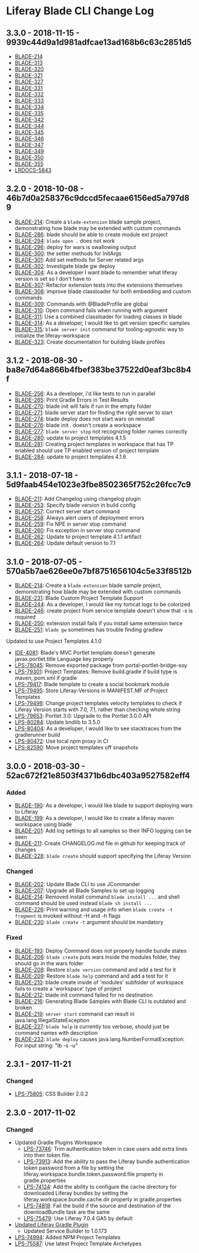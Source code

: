 # Liferay Blade CLI Change Log

## 3.3.0 - 2018-11-15 - 9939c44d9a1d981adfcae13ad168b6c63c2851d5

- [BLADE-214](https://issues.liferay.com/browse/BLADE-214)
- [BLADE-313](https://issues.liferay.com/browse/BLADE-313)
- [BLADE-320](https://issues.liferay.com/browse/BLADE-320)
- [BLADE-321](https://issues.liferay.com/browse/BLADE-321)
- [BLADE-327](https://issues.liferay.com/browse/BLADE-327)
- [BLADE-331](https://issues.liferay.com/browse/BLADE-331)
- [BLADE-332](https://issues.liferay.com/browse/BLADE-332)
- [BLADE-333](https://issues.liferay.com/browse/BLADE-333)
- [BLADE-334](https://issues.liferay.com/browse/BLADE-334)
- [BLADE-335](https://issues.liferay.com/browse/BLADE-335)
- [BLADE-342](https://issues.liferay.com/browse/BLADE-342)
- [BLADE-344](https://issues.liferay.com/browse/BLADE-344)
- [BLADE-345](https://issues.liferay.com/browse/BLADE-345)
- [BLADE-346](https://issues.liferay.com/browse/BLADE-346)
- [BLADE-347](https://issues.liferay.com/browse/BLADE-347)
- [BLADE-349](https://issues.liferay.com/browse/BLADE-349)
- [BLADE-350](https://issues.liferay.com/browse/BLADE-350)
- [BLADE-355](https://issues.liferay.com/browse/BLADE-355)
- [LRDOCS-5843](https://issues.liferay.com/browse/LRDOCS-5843)

## 3.2.0 - 2018-10-08 - 46b7d0a258376c9dccd5fecaae6156ed5a797d89

- [BLADE-214]: Create a `blade-extension` blade sample project, demonstrating how blade may be extended with custom commands
- [BLADE-286]: blade should be able to create module ext project
- [BLADE-294]: `blade open .` does not work
- [BLADE-296]: deploy for wars is swallowing output
- [BLADE-300]: the setter methods for InitArgs
- [BLADE-301]: Add set methods for Server related args
- [BLADE-302]: Investigate blade gw deploy
- [BLADE-304]: As a developer I want blade to remember what liferay version is set so I don't have to
- [BLADE-307]: Refactor extension tests into the extensions themselves
- [BLADE-308]: improve blade classloader for both embedding and custom commands
- [BLADE-309]: Commands with @BladeProfile are global
- [BLADE-310]: Open command fails when running with argument
- [BLADE-311]: Use a combined classloader for loading classes in blade
- [BLADE-314]: As a developer, I would like to get version specific samples
- [BLADE-315]: `blade server init` command for tooling-agnostic way to initialize the liferay-workspace
- [BLADE-323]: Create documentation for building blade profiles

## 3.1.2 - 2018-08-30 - ba8e7d64a866b4fbef383be37522d0eaf3bc8b4f

- [BLADE-256]: As a developer, i'd like tests to run in parallel
- [BLADE-265]: Print Gradle Errors in Test Results
- [BLADE-270]: blade init will fails if run in the empty folder
- [BLADE-271]: blade server start for finding the right server to start
- [BLADE-274]: blade deploy does not start wars on reinstall
- [BLADE-276]: blade init . doesn't create a workspace
- [BLADE-277]: `blade server stop` not recognizing folder names correctly
- [BLADE-280]: update to project templates 4.1.5
- [BLADE-281]: Creating project templates in workspace that has TP enabled should use TP enabled version of project template
- [BLADE-284]: update to project templates 4.1.6

## 3.1.1 - 2018-07-18 - 5d9faab454e1023e3fbe8502365f752c26fcc7c9

- [BLADE-211]: Add Changelog using changelog plugin
- [BLADE-253]: Specify blade version in build config
- [BLADE-257]: Correct server start command
- [BLADE-258]: Always alert users of deployment errors
- [BLADE-259]: Fix NPE in server stop command
- [BLADE-260]: Fix exception in server stop command
- [BLADE-262]: Update to project template 4.1.1 artifact
- [BLADE-264]: Update default version to 7.1

## 3.1.0 - 2018-07-05 - 570a5b7ae626ee0e7bf8751656104c5e33f8512b

- [BLADE-214]: Create a `blade-extension` blade sample project, demonstrating how blade may be extended with custom commands
- [BLADE-231]: Blade Custom Project Template Support
- [BLADE-244]: As a developer, I would like my tomcat logs to be colorized
- [BLADE-246]: create project from service template doesn't show that -s <service> is required
- [BLADE-250]: extension install fails if you install same extension twice
- [BLADE-251]: `blade gw` sometimes has trouble finding gradlew

Updated to use Project Templates 4.1.0
 - [IDE-4081]: Blade's MVC Portlet template doesn't generate javax.portlet.title Language key properly
 - [LPS-78045]: Remove exported package from portal-portlet-bridge-soy
 - [LPS-79301]: Project Templates: Remove build.gradle if build type is maven, pom.xml if gradle
 - [LPS-79417]: Blade template to create a social bookmark module
 - [LPS-79495]: Store Liferay-Versions in MANIFEST.MF of Project Templates
 - [LPS-79496]: Change project templates velocity templates to check if Liferay Version starts with 7.0, 7.1, rather than checking whole string
 - [LPS-79653]: Portlet 3.0: Upgrade to the Portlet 3.0.0 API
 - [LPS-80284]: Update bndlib to 3.5.0
 - [LPS-80404]: As a developer, I would like to see stacktraces from the gradlerunner build
 - [LPS-80472]: Use local npm proxy in CI
 - [LPS-82590]: Move project templates off snapshots

## 3.0.0 - 2018-03-30 - 52ac672f21e8503f4371b6dbc403a9527582eff4

### Added
- [BLADE-190]: As a developer, I would like blade to support deploying wars to Liferay
- [BLADE-199]: As a developer, I would like to create a liferay maven workspace using blade
- [BLADE-201]: Add log settings to all samples so their INFO logging can be seen
- [BLADE-211]: Create CHANGELOG.md file in github for keeping track of changes
- [BLADE-228]: `blade create` should support specifying the Liferay Version

### Changed
- [BLADE-202]: Update Blade CLI to use JCommander
- [BLADE-207]: Upgrade all Blade Samples to set up logging
- [BLADE-214]: Removed install command `blade install ...` and shell command should be used instead `blade sh install ...`
- [BLADE-226]: Print warning and usage info when `blade create -t fragment` is invoked without -H and -h flags
- [BLADE-230]: `blade create` `-t` argument should be mandatory


### Fixed
- [BLADE-193]: Deploy Command does not properly handle bundle states
- [BLADE-206]: `blade create` puts wars inside the modules folder, they should go in the wars folder
- [BLADE-208]: Restore `blade version` command and add a test for it
- [BLADE-209]: Restore `blade help` command and add a test for it
- [BLADE-210]: blade create inside of 'modules' subfolder of workspace fails to create a 'workspace' type of project
- [BLADE-212]: blade init command failed for no destination
- [BLADE-216]: Generating Blade Samples with Blade CLI is outdated and broken
- [BLADE-219]: `server start` command can result in java.lang.IllegalStateException
- [BLADE-227]: `blade help` is currently too verbose, should just be command names with description
- [BLADE-233]: `blade deploy` causes java.lang.NumberFormatException: For input string: "lb -s -u"

## 2.3.1 - 2017-11-21

### Changed

- [LPS-75805]: CSS Builder 2.0.2

## 2.3.0 - 2017-11-02

### Changed
- Updated Gradle Plugins Workspace
  - [LPS-73746]: Trim authentication token in case users add extra lines into their token file.
  - [LPS-73913]: Add the ability to pass the Liferay bundle authentication token password from a file by setting the liferay.workspace.bundle.token.password.file property in gradle.properties
  - [LPS-74124]: Add the ability to configure the cache directory for downloaded Liferay bundles by setting the liferay.workspace.bundle.cache.dir property in gradle.properties
  - [LPS-74818]: Fail the build if the source and destination of the downloadBundle task are the same
  - [LPS-75479]: Use Liferay 7.0.4 GA5 by default
- [Updated Liferay Gradle Plugin]
  - Updated Service Builder to 1.0.173
- [LPS-74994]: Added NPM Project Templates
- [LPS-75587]: Use latest Project Template Archetypes


[BLADE-190]: https://issues.liferay.com/browse/BLADE-190
[BLADE-193]: https://issues.liferay.com/browse/BLADE-193
[BLADE-199]: https://issues.liferay.com/browse/BLADE-199
[BLADE-201]: https://issues.liferay.com/browse/BLADE-201
[BLADE-202]: https://issues.liferay.com/browse/BLADE-202
[BLADE-206]: https://issues.liferay.com/browse/BLADE-206
[BLADE-207]: https://issues.liferay.com/browse/BLADE-207
[BLADE-208]: https://issues.liferay.com/browse/BLADE-208
[BLADE-209]: https://issues.liferay.com/browse/BLADE-209
[BLADE-210]: https://issues.liferay.com/browse/BLADE-210
[BLADE-211]: https://issues.liferay.com/browse/BLADE-211
[BLADE-211]: https://issues.liferay.com/browse/BLADE-211
[BLADE-212]: https://issues.liferay.com/browse/BLADE-212
[BLADE-214]: https://issues.liferay.com/browse/BLADE-214
[BLADE-214]: https://issues.liferay.com/browse/BLADE-214
[BLADE-216]: https://issues.liferay.com/browse/BLADE-216
[BLADE-218]: https://issues.liferay.com/browse/BLADE-218
[BLADE-219]: https://issues.liferay.com/browse/BLADE-219
[BLADE-226]: https://issues.liferay.com/browse/BLADE-226
[BLADE-227]: https://issues.liferay.com/browse/BLADE-227
[BLADE-228]: https://issues.liferay.com/browse/BLADE-228
[BLADE-230]: https://issues.liferay.com/browse/BLADE-230
[BLADE-231]: https://issues.liferay.com/browse/BLADE-231
[BLADE-233]: https://issues.liferay.com/browse/BLADE-233
[BLADE-244]: https://issues.liferay.com/browse/BLADE-244
[BLADE-246]: https://issues.liferay.com/browse/BLADE-246
[BLADE-250]: https://issues.liferay.com/browse/BLADE-250
[BLADE-251]: https://issues.liferay.com/browse/BLADE-251
[BLADE-253]: https://issues.liferay.com/browse/BLADE-253
[BLADE-256]: https://issues.liferay.com/browse/BLADE-256
[BLADE-257]: https://issues.liferay.com/browse/BLADE-257
[BLADE-258]: https://issues.liferay.com/browse/BLADE-258
[BLADE-259]: https://issues.liferay.com/browse/BLADE-259
[BLADE-260]: https://issues.liferay.com/browse/BLADE-260
[BLADE-262]: https://issues.liferay.com/browse/BLADE-262
[BLADE-264]: https://issues.liferay.com/browse/BLADE-264
[BLADE-265]: https://issues.liferay.com/browse/BLADE-265
[BLADE-270]: https://issues.liferay.com/browse/BLADE-270
[BLADE-271]: https://issues.liferay.com/browse/BLADE-271
[BLADE-274]: https://issues.liferay.com/browse/BLADE-274
[BLADE-276]: https://issues.liferay.com/browse/BLADE-276
[BLADE-277]: https://issues.liferay.com/browse/BLADE-277
[BLADE-280]: https://issues.liferay.com/browse/BLADE-280
[BLADE-281]: https://issues.liferay.com/browse/BLADE-281
[BLADE-284]: https://issues.liferay.com/browse/BLADE-284
[BLADE-286]: https://issues.liferay.com/browse/BLADE-286
[BLADE-294]: https://issues.liferay.com/browse/BLADE-294
[BLADE-296]: https://issues.liferay.com/browse/BLADE-296
[BLADE-300]: https://issues.liferay.com/browse/BLADE-300
[BLADE-301]: https://issues.liferay.com/browse/BLADE-301
[BLADE-302]: https://issues.liferay.com/browse/BLADE-302
[BLADE-304]: https://issues.liferay.com/browse/BLADE-304
[BLADE-307]: https://issues.liferay.com/browse/BLADE-307
[BLADE-308]: https://issues.liferay.com/browse/BLADE-308
[BLADE-309]: https://issues.liferay.com/browse/BLADE-309
[BLADE-310]: https://issues.liferay.com/browse/BLADE-310
[BLADE-311]: https://issues.liferay.com/browse/BLADE-311
[BLADE-314]: https://issues.liferay.com/browse/BLADE-314
[BLADE-315]: https://issues.liferay.com/browse/BLADE-315
[BLADE-323]: https://issues.liferay.com/browse/BLADE-323
[IDE-4081]: https://issues.liferay.com/browse/IDE-4081
[LPS-73746]: https://issues.liferay.com/browse/LPS-73746
[LPS-73913]: https://issues.liferay.com/browse/LPS-73913
[LPS-74124]: https://issues.liferay.com/browse/LPS-74124
[LPS-74818]: https://issues.liferay.com/browse/LPS-74818
[LPS-74994]: https://issues.liferay.com/browse/LPS-74994
[LPS-75479]: https://issues.liferay.com/browse/LPS-75479
[LPS-75587]: https://issues.liferay.com/browse/LPS-75587
[LPS-75805]: https://issues.liferay.com/browse/LPS-75805
[LPS-78045]: https://issues.liferay.com/browse/LPS-78045
[LPS-79301]: https://issues.liferay.com/browse/LPS-79301
[LPS-79417]: https://issues.liferay.com/browse/LPS-79417
[LPS-79495]: https://issues.liferay.com/browse/LPS-79495
[LPS-79496]: https://issues.liferay.com/browse/LPS-79496
[LPS-79653]: https://issues.liferay.com/browse/LPS-79653
[LPS-80284]: https://issues.liferay.com/browse/LPS-80284
[LPS-80404]: https://issues.liferay.com/browse/LPS-80404
[LPS-80472]: https://issues.liferay.com/browse/LPS-80472
[LPS-82590]: https://issues.liferay.com/browse/LPS-82590
[Updated Liferay Gradle Plugin]: https://github.com/liferay/liferay-portal/blob/master/modules/sdk/gradle-plugins/CHANGELOG.markdown#3523---2017-10-26